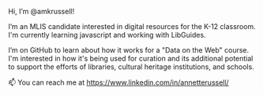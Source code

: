 Hi, I’m @amkrussell!

I’m an MLIS candidate interested in digital resources for the K-12 classroom. I'm currently learning javascript and working with LibGuides.

I’m on GitHub to learn about how it works for a "Data on the Web" course. I'm interested in how it's being used for curation and its additional potential to 
support the efforts of libraries, cultural heritage institutions, and schools.

📫 You can reach me at https://www.linkedin.com/in/annetterussell/

<!---
amkrussell/amkrussell is a ✨ special ✨ repository because its `README.md` (this file) appears on your GitHub profile.
You can click the Preview link to take a look at your changes.
--->
